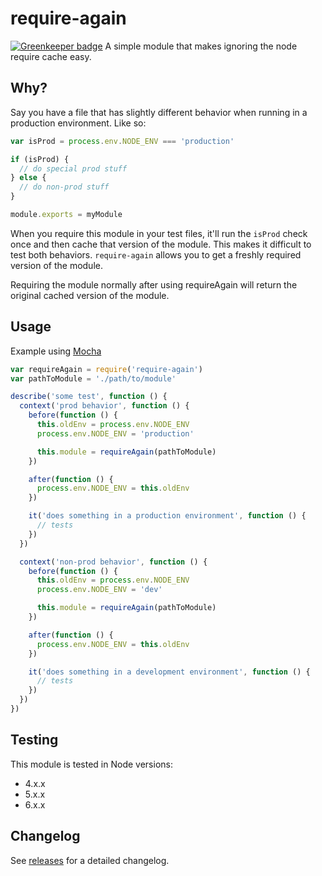 # require-again

[![Greenkeeper badge](https://badges.greenkeeper.io/crookedneighbor/require-again.svg)](https://greenkeeper.io/)
A simple module that makes ignoring the node require cache easy.

## Why?

Say you have a file that has slightly different behavior when running in a production environment. Like so:

```js
var isProd = process.env.NODE_ENV === 'production'

if (isProd) {
  // do special prod stuff
} else {
  // do non-prod stuff
}

module.exports = myModule
```

When you require this module in your test files, it'll run the `isProd` check once and then cache that version of the module. This makes it difficult to test both behaviors. `require-again` allows you to get a freshly required version of the module.

Requiring the module normally after using requireAgain will return the original cached version of the module.

## Usage

Example using [Mocha](https://mochajs.org/)

```js
var requireAgain = require('require-again')
var pathToModule = './path/to/module'

describe('some test', function () {
  context('prod behavior', function () {
    before(function () {
      this.oldEnv = process.env.NODE_ENV
      process.env.NODE_ENV = 'production'

      this.module = requireAgain(pathToModule)
    })

    after(function () {
      process.env.NODE_ENV = this.oldEnv
    })

    it('does something in a production environment', function () {
      // tests
    })
  })

  context('non-prod behavior', function () {
    before(function () {
      this.oldEnv = process.env.NODE_ENV
      process.env.NODE_ENV = 'dev'

      this.module = requireAgain(pathToModule)
    })

    after(function () {
      process.env.NODE_ENV = this.oldEnv
    })

    it('does something in a development environment', function () {
      // tests
    })
  })
})
```

## Testing

This module is tested in Node versions:

* 4.x.x
* 5.x.x
* 6.x.x

## Changelog

See [releases](https://github.com/crookedneighbor/require-again/releases) for a detailed changelog.
